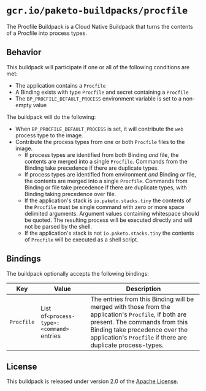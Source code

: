 # `gcr.io/paketo-buildpacks/procfile`
The Procfile Buildpack is a Cloud Native Buildpack that turns the contents of a Procfile into process types.

## Behavior
This buildpack will participate if one or all of the following conditions are met:

* The application contains a `Procfile`
* A Binding exists with type `Procfile` and secret containing a `Procfile`
* The `BP_PROCFILE_DEFAULT_PROCESS` environment variable is set to a non-empty value

The buildpack will do the following:

* When `BP_PROCFILE_DEFAULT_PROCESS` is set, it will contribute the `web` process type to the image.
* Contribute the process types from one or both `Procfile` files to the image.
  * If process types are identified from both Binding _and_ file, the contents are merged into a single `Procfile`. Commands from the Binding take precedence if there are duplicate types.
  * If process types are identified from environment _and_ Binding _or_ file, the contents are merged into a single `Procfile`. Commands from Binding or file take precedence if there are duplicate types, with Binding taking precedence over file.
  * If the application's stack is `io.paketo.stacks.tiny` the contents of the `Procfile` must be single command with zero or more space delimited arguments. Argument values containing whitespace should be quoted. The resulting process will be executed directly and will not be parsed by the shell.
  * If the application's stack is not `io.paketo.stacks.tiny` the contents of `Procfile` will be executed as a shell script.

## Bindings

The buildpack optionally accepts the following bindings:

|Key                   | Value   | Description
|----------------------|---------|------------
|`Procfile` |List of`<process-type>: <command>` entries | The entries from this Binding will be merged with those from the application's `Procfile`, if both are present. The commands from this Binding take precedence over the application's `Procfile` if there are duplicate process-types.



## License
This buildpack is released under version 2.0 of the [Apache License][a].

[a]: http://www.apache.org/licenses/LICENSE-2.0

